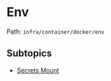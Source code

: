 # Env

Path: `infra/container/docker/env`

## Subtopics
- [Secrets Mount](./secrets_mount/README.md)
